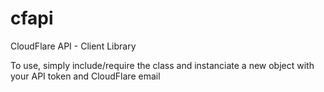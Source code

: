 cfapi
=====

CloudFlare API - Client Library

To use, simply include/require the class and instanciate a new object with your API token and CloudFlare email

<?PHP

require_once('CFAPI.Class.php');
$cf = new CFAPI('TOKEN', 'email@domain.com');

?>
